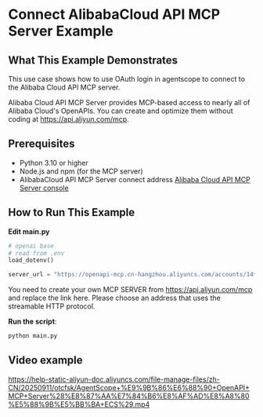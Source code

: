 # Connect AlibabaCloud API MCP Server Example

## What This Example Demonstrates

This use case shows how to use OAuth login in agentscope to connect to the Alibaba Cloud API MCP server.

Alibaba Cloud API MCP Server provides MCP-based access to nearly all of Alibaba Cloud's OpenAPIs. You can create and optimize them without coding at <https://api.aliyun.com/mcp>.

## Prerequisites

- Python 3.10 or higher
- Node.js and npm (for the MCP server)
- AlibabaCloud API MCP Server connect address [Alibaba Cloud API MCP Server console](https://api.aliyun.com/mcp)

## How to Run This Example

**Edit main.py**

```python
# openai base   
# read from .env
load_dotenv()

server_url = "https://openapi-mcp.cn-hangzhou.aliyuncs.com/accounts/14******/custom/****/id/KXy******/mcp"
```


You need to create your own MCP SERVER from https://api.aliyun.com/mcp and replace the link here. Please choose an address that uses the streamable HTTP protocol.


**Run the script**:
```bash
python main.py
```

## Video example

<https://help-static-aliyun-doc.aliyuncs.com/file-manage-files/zh-CN/20250911/otcfsk/AgentScope+%E9%9B%86%E6%88%90+OpenAPI+MCP+Server%28%E8%87%AA%E7%84%B6%E8%AF%AD%E8%A8%80%E5%88%9B%E5%BB%BA+ECS%29.mp4>

